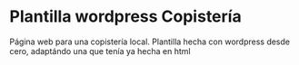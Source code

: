 # Plantilla wordpress Copistería

Página web para una copistería local. Plantilla hecha con wordpress desde cero, adaptándo una que tenía ya hecha en html
